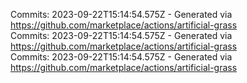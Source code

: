 Commits: 2023-09-22T15:14:54.575Z - Generated via https://github.com/marketplace/actions/artificial-grass
<br>
Commits: 2023-09-22T15:14:54.575Z - Generated via https://github.com/marketplace/actions/artificial-grass
<br>
Commits: 2023-09-22T15:14:54.575Z - Generated via https://github.com/marketplace/actions/artificial-grass
<br>
